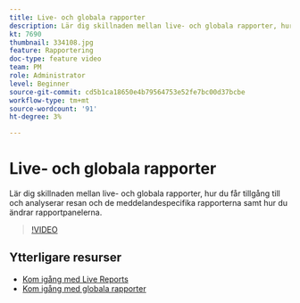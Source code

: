 ```yaml
---
title: Live- och globala rapporter
description: Lär dig skillnaden mellan live- och globala rapporter, hur du får tillgång till och analyserar resan och de meddelandespecifika rapporterna samt hur du ändrar rapportpanelerna.  
kt: 7690
thumbnail: 334108.jpg
feature: Rapportering
doc-type: feature video
team: PM
role: Administrator
level: Beginner
source-git-commit: cd5b1ca18650e4b79564753e52fe7bc00d37bcbe
workflow-type: tm+mt
source-wordcount: '91'
ht-degree: 3%

---
```



# Live- och globala rapporter

Lär dig skillnaden mellan live- och globala rapporter, hur du får tillgång till och analyserar resan och de meddelandespecifika rapporterna samt hur du ändrar rapportpanelerna.  

>[!VIDEO](https://video.tv.adobe.com/v/334108?quality=12)

## Ytterligare resurser

* [Kom igång med Live Reports](https://experienceleague.adobe.com/docs/journey-optimizer/using/reporting/live-report/live-report.html)
* [Kom igång med globala rapporter](https://experienceleague.adobe.com/docs/journey-optimizer/using/reporting/global-report/global-report.html)

